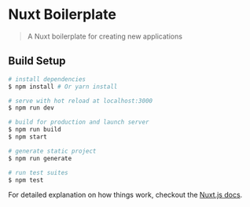 # Nuxt Boilerplate

> A Nuxt boilerplate for creating new applications

## Build Setup

``` bash
# install dependencies
$ npm install # Or yarn install

# serve with hot reload at localhost:3000
$ npm run dev

# build for production and launch server
$ npm run build
$ npm start

# generate static project
$ npm run generate

# run test suites
$ npm test
```

For detailed explanation on how things work, checkout the [Nuxt.js docs](https://github.com/nuxt/nuxt.js).
